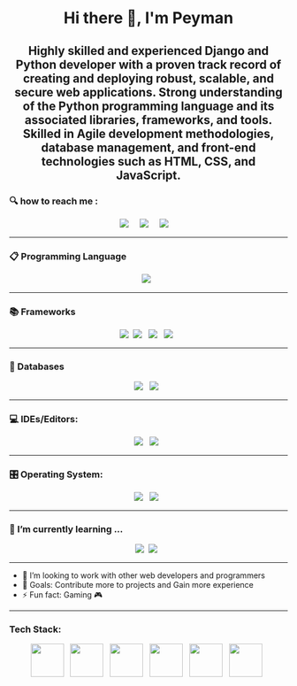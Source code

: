 <h1 align='center'> Hi there 👋, I'm Peyman </h1>


<h2 align='center'>
  Highly skilled and experienced Django and Python developer with a proven track record of creating and deploying robust, scalable, and secure web applications. Strong understanding of the Python programming language and its associated libraries, frameworks, and tools. Skilled in Agile development methodologies, database management, and front-end technologies such as HTML, CSS, and JavaScript.
</h2> 

### 🔍 how to reach me :
<p align='center'>  
  <a href="https://www.linkedin.com/in/peyman-javidan-583490174/"><img src="https://img.shields.io/badge/linkedin-%230077B5.svg?&style=for-the-badge&logo=linkedin&logoColor=white" /></a>&nbsp;&nbsp;&nbsp;&nbsp;
  <a href="mailto:p.javidan1988@gmail.com"><img src="https://img.shields.io/badge/gmail-%23D14836.svg?&style=for-the-badge&logo=gmail&logoColor=white" /></a>&nbsp;&nbsp;&nbsp;&nbsp;
    <a href="https://peyman-javidan.ir/home_en/"><img src="https://img.shields.io/website?label=p-javidan.ir&style=for-the-badge&url=https%3A%2F%2Fp-javidan.ir" /></a>&nbsp;&nbsp;&nbsp;&nbsp;
</p>

<hr>

### 📋 Programming Language



<p align='center'>
<img src="https://img.shields.io/badge/python-3670A0?style=for-the-badge&logo=python&logoColor=ffdd54" />&nbsp;&nbsp;
</p>

<hr>

### 📚 Frameworks



<p align='center'>
<img src="https://img.shields.io/badge/django-0F3C2D?style=for-the-badge&logo=Django&logoColor=white"/>&nbsp;&nbsp;<img src="https://img.shields.io/badge/kivy-3D3F40?style=for-the-badge&logo=KIVY&logoColor=white"/>&nbsp;&nbsp;
<img src="https://img.shields.io/badge/DJANGO-REST-ff1709?style=for-the-badge&logo=django&logoColor=white&color=ff1709&labelColor=gray"/>&nbsp;&nbsp;
<img src="https://img.shields.io/badge/flask-%23000.svg?style=for-the-badge&logo=flask&logoColor=white"/>&nbsp;&nbsp;


</p>

<hr>

### 💾 Databases



<p align='center'>
<img src="https://img.shields.io/badge/postgres-%23316192.svg?style=for-the-badge&logo=postgresql&logoColor=white"/>&nbsp;&nbsp;
<img src="https://img.shields.io/badge/mysql-%2300f.svg?style=for-the-badge&logo=mysql&logoColor=white"/>&nbsp;&nbsp;
</p>
<hr>

### 💻 IDEs/Editors:



<p align='center'>
<img src="https://img.shields.io/badge/pycharm-143?style=for-the-badge&logo=pycharm&logoColor=black&color=black&labelColor=green"/>&nbsp;&nbsp;
<img src="https://img.shields.io/badge/Visual%20Studio%20Code-0078d7.svg?style=for-the-badge&logo=visual-studio-code&logoColor=white"/>&nbsp;&nbsp;
 
</p>

<hr>

### 🎛️ Operating System:



<p align='center'>
<img src="https://img.shields.io/badge/Ubuntu-E95420?style=for-the-badge&logo=ubuntu&logoColor=white"/>&nbsp;&nbsp;
<img src="https://img.shields.io/badge/Windows-0078D6?style=for-the-badge&logo=windows&logoColor=white"/>&nbsp;&nbsp;
 
</p>

<hr>

### 🌱 I’m currently learning ...



<p align='center'>
  <img src="https://img.shields.io/badge/-C Shorp-692386?logo=C Sharp&logoColor=white&style=for-the-badge" />&nbsp;&nbsp;<img src="https://img.shields.io/badge/-ASP.NET-512BD4?logo=.NET&logoColor=white&style=for-the-badge" />&nbsp;&nbsp;
</p>

<hr>


- 👯 I’m looking to work with other web developers and programmers 
- 🥅 Goals: Contribute more to projects and Gain  more experience
- ⚡ Fun fact: Gaming 🎮


<hr>

### Tech Stack:

<p align='center'>
<img width="60px" src="https://raw.githubusercontent.com/pjavidan1988/pjavidan1988/main/vscode.png" />&nbsp;&nbsp;
<img width="60px" src="https://raw.githubusercontent.com/pjavidan1988/pjavidan1988/main/pycharm.png" />&nbsp;&nbsp;
<img width="60px" src="https://raw.githubusercontent.com/pjavidan1988/pjavidan1988/main/postgresql.png" />&nbsp;&nbsp;
<img width="60px" src="https://raw.githubusercontent.com/pjavidan1988/pjavidan1988/main/mysql.png" />&nbsp;&nbsp;
<img width="60px" src="https://raw.githubusercontent.com/pjavidan1988/pjavidan1988/main/ubuntu.png" />&nbsp;&nbsp;
<img width="60px" src="https://raw.githubusercontent.com/pjavidan1988/pjavidan1988/main/raspberry%20pi.png" />&nbsp;&nbsp;
</p>



